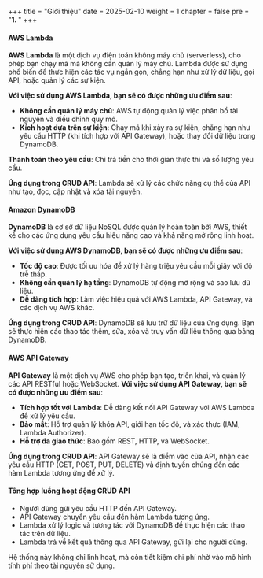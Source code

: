+++
title = "Giới thiệu"
date = 2025-02-10
weight = 1
chapter = false
pre = "<b>1. </b>"
+++


#### AWS Lambda
**AWS Lambda** là một dịch vụ điện toán không máy chủ (serverless), cho phép bạn chạy mã mà không cần quản lý máy chủ. Lambda được sử dụng phổ biến để thực hiện các tác vụ ngắn gọn, chẳng hạn như xử lý dữ liệu, gọi API, hoặc quản lý các sự kiện.

**Với việc sử dụng AWS Lambda, bạn sẽ có được những ưu điểm sau**:

+ **Không cần quản lý máy chủ**: AWS tự động quản lý việc phân bổ tài nguyên và điều chỉnh quy mô.
+ **Kích hoạt dựa trên sự kiện**: Chạy mã khi xảy ra sự kiện, chẳng hạn như yêu cầu HTTP (khi tích hợp với API Gateway), hoặc thay đổi dữ liệu trong DynamoDB.

**Thanh toán theo yêu cầu**: Chỉ trả tiền cho thời gian thực thi và số lượng yêu cầu.

**Ứng dụng trong CRUD API**: Lambda sẽ xử lý các chức năng cụ thể của API như tạo, đọc, cập nhật và xóa tài nguyên.

#### Amazon DynamoDB
**DynamoDB** là cơ sở dữ liệu NoSQL được quản lý hoàn toàn bởi AWS, thiết kế cho các ứng dụng yêu cầu hiệu năng cao và khả năng mở rộng linh hoạt.

**Với việc sử dụng AWS DynamoDB, bạn sẽ có được những ưu điểm sau**:

+ **Tốc độ cao**: Được tối ưu hóa để xử lý hàng triệu yêu cầu mỗi giây với độ trễ thấp.
+ **Không cần quản lý hạ tầng**: DynamoDB tự động mở rộng và sao lưu dữ liệu.
+ **Dễ dàng tích hợp**: Làm việc hiệu quả với AWS Lambda, API Gateway, và các dịch vụ AWS khác.

**Ứng dụng trong CRUD API**: DynamoDB sẽ lưu trữ dữ liệu của ứng dụng. Bạn sẽ thực hiện các thao tác thêm, sửa, xóa và truy vấn dữ liệu thông qua bảng DynamoDB.

#### AWS API Gateway
**API Gateway** là một dịch vụ AWS cho phép bạn tạo, triển khai, và quản lý các API RESTful hoặc WebSocket.
**Với việc sử dụng API Gateway, bạn sẽ có được những ưu điểm sau**:

+ **Tích hợp tốt với Lambda**: Dễ dàng kết nối API Gateway với AWS Lambda để xử lý yêu cầu.
+ **Bảo mật**: Hỗ trợ quản lý khóa API, giới hạn tốc độ, và xác thực (IAM, Lambda Authorizer).
+ **Hỗ trợ đa giao thức**: Bao gồm REST, HTTP, và WebSocket.

**Ứng dụng trong CRUD API**: API Gateway sẽ là điểm vào của API, nhận các yêu cầu HTTP (GET, POST, PUT, DELETE) và định tuyến chúng đến các hàm Lambda tương ứng để xử lý.

#### Tổng hợp luồng hoạt động CRUD API

+ Người dùng gửi yêu cầu HTTP đến API Gateway.
+ API Gateway chuyển yêu cầu đến hàm Lambda tương ứng.
+ Lambda xử lý logic và tương tác với DynamoDB để thực hiện các thao tác trên dữ liệu.
+ Lambda trả về kết quả thông qua API Gateway, gửi lại cho người dùng.

Hệ thống này không chỉ linh hoạt, mà còn tiết kiệm chi phí nhờ vào mô hình tính phí theo tài nguyên sử dụng.